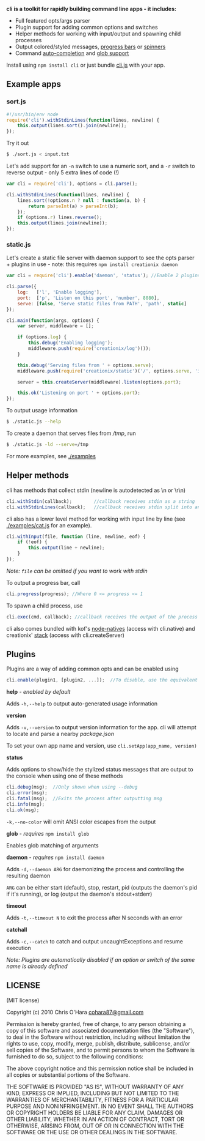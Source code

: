 **cli is a toolkit for rapidly building command line apps - it includes:**

- Full featured opts/args parser
- Plugin support for adding common options and switches
- Helper methods for working with input/output and spawning child processes
- Output colored/styled messages, [progress bars](https://github.com/chriso/cli/blob/master/examples/progress.js) or [spinners](https://github.com/chriso/cli/blob/master/examples/spinner.js)
- Command [auto-completion](https://github.com/chriso/cli/blob/master/examples/command.js) and [glob support](https://github.com/chriso/cli/blob/master/examples/glob.js)

Install using `npm install cli` or just bundle [cli.js](https://github.com/chriso/cli/raw/master/cli.js) with your app.

## Example apps

### sort.js

```javascript
#!/usr/bin/env node
require('cli').withStdinLines(function(lines, newline) {
    this.output(lines.sort().join(newline));
});
```

Try it out

```bash
$ ./sort.js < input.txt
```

Let's add support for an `-n` switch to use a numeric sort, and a `-r` switch to reverse output - only 5 extra lines of code (!)

```javascript
var cli = require('cli'), options = cli.parse();

cli.withStdinLines(function(lines, newline) {
    lines.sort(!options.n ? null : function(a, b) {
        return parseInt(a) > parseInt(b);
    });
    if (options.r) lines.reverse();
    this.output(lines.join(newline));
});
```

### static.js

Let's create a static file server with daemon support to see the opts parser + plugins in use - note: this requires `npm install creationix daemon`

```javascript
var cli = require('cli').enable('daemon', 'status'); //Enable 2 plugins

cli.parse({
    log:   ['l', 'Enable logging'],
    port:  ['p', 'Listen on this port', 'number', 8080],
    serve: [false, 'Serve static files from PATH', 'path', static]
});

cli.main(function(args, options) {
    var server, middleware = [];

    if (options.log) {
        this.debug('Enabling logging');
        middleware.push(require('creationix/log')());
    }

    this.debug('Serving files from ' + options.serve);
    middleware.push(require('creationix/static')('/', options.serve, 'index.html'));

    server = this.createServer(middleware).listen(options.port);

    this.ok('Listening on port ' + options.port);
});
```

To output usage information

```bash
$ ./static.js --help
```

To create a daemon that serves files from */tmp*, run

```bash
$ ./static.js -ld --serve=/tmp
```

For more examples, see [./examples](https://github.com/chriso/cli/tree/master/examples)

## Helper methods

cli has methods that collect stdin (newline is autodetected as \n or \r\n)

```javascript
cli.withStdin(callback);        //callback receives stdin as a string
cli.withStdinLines(callback);   //callback receives stdin split into an array of lines (lines, newline)
```

cli also has a lower level method for working with input line by line (see [./examples/cat.js](https://github.com/chriso/cli/blob/master/examples/cat.js) for an example). 

```javascript
cli.withInput(file, function (line, newline, eof) {
    if (!eof) {
        this.output(line + newline);
    }
});
```

*Note: `file` can be omitted if you want to work with stdin*

To output a progress bar, call

```javascript
cli.progress(progress); //Where 0 <= progress <= 1
```

To spawn a child process, use

```javascript
cli.exec(cmd, callback); //callback receives the output of the process (split into lines)
```

cli also comes bundled with kof's [node-natives](https://github.com/kof/node-natives) (access with cli.native) and creationix' [stack](https://github.com/creationix/stack) (access with cli.createServer)

## Plugins

Plugins are a way of adding common opts and can be enabled using 

```javascript
cli.enable(plugin1, [plugin2, ...]);  //To disable, use the equivalent disable() method
```

**help** - *enabled by default*

Adds `-h,--help` to output auto-generated usage information

**version**

Adds `-v,--version` to output version information for the app. cli will attempt to locate and parse a nearby *package.json*

To set your own app name and version, use `cli.setApp(app_name, version)`

**status**

Adds options to show/hide the stylized status messages that are output to the console when using one of these methods

```javascript
cli.debug(msg);  //Only shown when using --debug
cli.error(msg);
cli.fatal(msg);  //Exits the process after outputting msg
cli.info(msg);
cli.ok(msg);
```

`-k,--no-color` will omit ANSI color escapes from the output

**glob**  - *requires* `npm install glob`

Enables glob matching of arguments

**daemon**  - *requires* `npm install daemon`

Adds `-d,--daemon ARG` for daemonizing the process and controlling the resulting daemon

`ARG` can be either start (default), stop, restart, pid (outputs the daemon's pid if it's running), or log (output the daemon's stdout+stderr)

**timeout**

Adds `-t,--timeout N` to exit the process after N seconds with an error

**catchall**

Adds `-c,--catch` to catch and output uncaughtExceptions and resume execution

*Note: Plugins are automatically disabled if an option or switch of the same name is already defined*

## LICENSE

(MIT license)

Copyright (c) 2010 Chris O'Hara <cohara87@gmail.com>

Permission is hereby granted, free of charge, to any person obtaining
a copy of this software and associated documentation files (the
"Software"), to deal in the Software without restriction, including
without limitation the rights to use, copy, modify, merge, publish,
distribute, sublicense, and/or sell copies of the Software, and to
permit persons to whom the Software is furnished to do so, subject to
the following conditions:

The above copyright notice and this permission notice shall be
included in all copies or substantial portions of the Software.

THE SOFTWARE IS PROVIDED "AS IS", WITHOUT WARRANTY OF ANY KIND,
EXPRESS OR IMPLIED, INCLUDING BUT NOT LIMITED TO THE WARRANTIES OF
MERCHANTABILITY, FITNESS FOR A PARTICULAR PURPOSE AND
NONINFRINGEMENT. IN NO EVENT SHALL THE AUTHORS OR COPYRIGHT HOLDERS BE
LIABLE FOR ANY CLAIM, DAMAGES OR OTHER LIABILITY, WHETHER IN AN ACTION
OF CONTRACT, TORT OR OTHERWISE, ARISING FROM, OUT OF OR IN CONNECTION
WITH THE SOFTWARE OR THE USE OR OTHER DEALINGS IN THE SOFTWARE.
